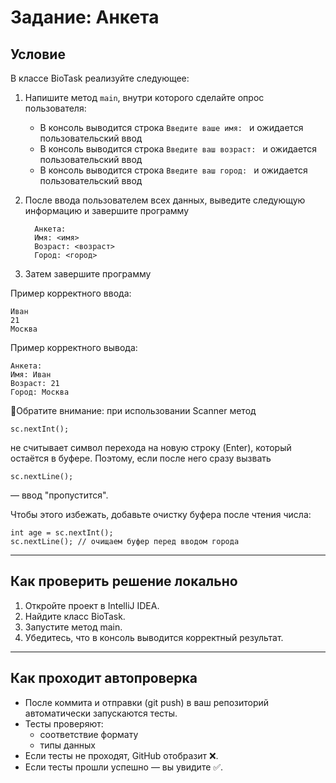 # Задание: Анкета

## Условие

В классе BioTask реализуйте следующее:

1. Напишите метод `main`, внутри которого сделайте опрос пользователя:

    - В консоль выводится строка `Введите ваше имя: ` и ожидается пользовательский ввод
    - В консоль выводится строка `Введите ваш возраст: ` и ожидается пользовательский ввод
    - В консоль выводится строка `Введите ваш город: ` и ожидается пользовательский ввод

2. После ввода пользователем всех данных, выведите следующую информацию и завершите программу
    ```
      Анкета:
      Имя: <имя>
      Возраст: <возраст>
      Город: <город>
    ```

3. Затем завершите программу

Пример корректного ввода:
```
Иван
21
Москва
```

Пример корректного вывода:

```
Анкета:
Имя: Иван
Возраст: 21
Город: Москва
```

📍Обратите внимание: при использовании Scanner метод

```
sc.nextInt();
```

не считывает символ перехода на новую строку (Enter), который остаётся в буфере.
Поэтому, если после него сразу вызвать

```
sc.nextLine();
```

— ввод "пропустится".

Чтобы этого избежать, добавьте очистку буфера после чтения числа:
```
int age = sc.nextInt();
sc.nextLine(); // очищаем буфер перед вводом города
```

---

## Как проверить решение локально

1. Откройте проект в IntelliJ IDEA.
2. Найдите класс BioTask.
3. Запустите метод main.
4. Убедитесь, что в консоль выводится корректный результат.

---

## Как проходит автопроверка

- После коммита и отправки (git push) в ваш репозиторий автоматически запускаются тесты.
- Тесты проверяют:
    - соответствие формату
    - типы данных
- Если тесты не проходят, GitHub отобразит ❌.
- Если тесты прошли успешно — вы увидите ✅.